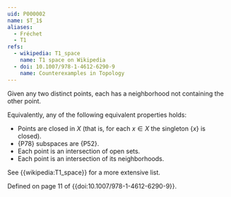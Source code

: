 ```yaml
---
uid: P000002
name: $T_1$
aliases:
  - Fréchet
  - T1
refs:
  - wikipedia: T1_space
    name: T1 space on Wikipedia
  - doi: 10.1007/978-1-4612-6290-9
    name: Counterexamples in Topology
---
```


Given any two distinct points, each has a neighborhood not containing the other point.

Equivalently, any of the following equivalent properties holds:

- Points are closed in $X$ (that is, for each $x\in X$ the singleton $\{x\}$ is closed).
- {P78} subspaces are {P52}.
- Each point is an intersection of open sets.
- Each point is an intersection of its neighborhoods.

See {{wikipedia:T1_space}} for a more extensive list.

Defined on page 11 of {{doi:10.1007/978-1-4612-6290-9}}.
